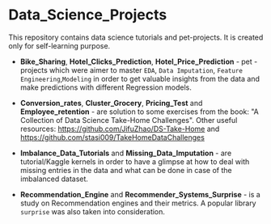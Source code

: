 # Data_Science_Projects

This repository contains data science tutorials and pet-projects. It is created only for self-learning purpose.

- **Bike_Sharing**, **Hotel_Clicks_Prediction**, **Hotel_Price_Prediction** - pet - projects which were aimer to master `EDA`, `Data Imputation`, `Feature Engineering`,`Modeling` in order to get valuable insights from the data and make predictions with different Regression models.

- **Conversion_rates**, **Cluster_Grocery**, **Pricing_Test** and **Employee_retention** - are solution to some exercises from the book: "A Collection of Data Science Take-Home Challenges".
Other useful resources: https://github.com/JifuZhao/DS-Take-Home and https://github.com/stasi009/TakeHomeDataChallenges

- **Imbalance_Data_Tutorials** and **Missing_Data_Imputation** - are tutorial/Kaggle kernels in order to have a glimpse at how to deal with missing entries in the data and what can be done in case of the imbalanced dataset.

- **Recommendation_Engine** and **Recommender_Systems_Surprise** - is a study on Recommendation engines and their metrics. A popular library `surprise` was also taken into consideration.



